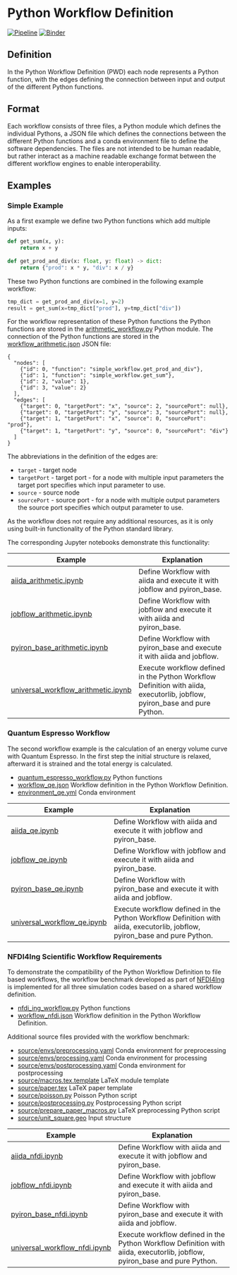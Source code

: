 # Python Workflow Definition
[![Pipeline](https://github.com/pyiron-dev/python-workflow-definition/actions/workflows/pipeline.yml/badge.svg)](https://github.com/pyiron-dev/python-workflow-definition/actions/workflows/pipeline.yml)
[![Binder](https://mybinder.org/badge_logo.svg)](https://mybinder.org/v2/gh/pyiron-dev/python-workflow-definition/HEAD)

## Definition
In the Python Workflow Definition (PWD) each node represents a Python function, with the edges defining the connection 
between input and output of the different Python functions. 

## Format
Each workflow consists of three files, a Python module which defines the individual Pythons, a JSON file which defines
the connections between the different Python functions and a conda environment file to define the software dependencies.
The files are not intended to be human readable, but rather interact as a machine readable exchange format between the 
different workflow engines to enable interoperability. 

## Examples
### Simple Example 
As a first example we define two Python functions which add multiple inputs: 
```python
def get_sum(x, y):
    return x + y
    
def get_prod_and_div(x: float, y: float) -> dict:
    return {"prod": x * y, "div": x / y}
```
These two Python functions are combined in the following example workflow:
```python
tmp_dict = get_prod_and_div(x=1, y=2)
result = get_sum(x=tmp_dict["prod"], y=tmp_dict["div"])
```
For the workflow representation of these Python functions the Python functions are stored in the [arithmetic_workflow.py](example_workflows/arithmetic/arithmetic_workflow.py)
Python module. The connection of the Python functions are stored in the [workflow_arithmetic.json](example_workflows/arithmetic/workflow_arithmetic.json) 
JSON file:
```
{
  "nodes": [
    {"id": 0, "function": "simple_workflow.get_prod_and_div"},
    {"id": 1, "function": "simple_workflow.get_sum"},
    {"id": 2, "value": 1},
    {"id": 3, "value": 2}
  ],
  "edges": [
    {"target": 0, "targetPort": "x", "source": 2, "sourcePort": null},
    {"target": 0, "targetPort": "y", "source": 3, "sourcePort": null},
    {"target": 1, "targetPort": "x", "source": 0, "sourcePort": "prod"},
    {"target": 1, "targetPort": "y", "source": 0, "sourcePort": "div"}
  ]
}
```
The abbreviations in the definition of the edges are:
* `target` - target node 
* `targetPort` - target port - for a node with multiple input parameters the target port specifies which input parameter to use.
* `source` - source node 
* `sourcePort` - source port - for a node with multiple output parameters the source port specifies which output parameter to use.

As the workflow does not require any additional resources, as it is only using built-in functionality of the Python standard 
library.

The corresponding Jupyter notebooks demonstrate this functionality:

| Example                                                                    | Explanation                                                                                                               | 
|----------------------------------------------------------------------------|---------------------------------------------------------------------------------------------------------------------------|
| [aiida_arithmetic.ipynb](example_workflows/arithmetic/aiida_arithmetic.ipynb)                           | Define Workflow with aiida and execute it with jobflow and pyiron_base.                                                   |
| [jobflow_arithmetic.ipynb](example_workflows/arithmetic/jobflow_arithmetic.ipynb)                       | Define Workflow with jobflow and execute it with aiida and pyiron_base.                                                   |
| [pyiron_base_arithmetic.ipynb](example_workflows/arithmetic/pyiron_base_arithmetic.ipynb)               | Define Workflow with pyiron_base and execute it with aiida and jobflow.                                                   |
| [universal_workflow_arithmetic.ipynb](example_workflows/arithmetic/universal_workflow_arithmetic.ipynb) | Execute workflow defined in the Python Workflow Definition with aiida, executorlib, jobflow, pyiron_base and pure Python. |

### Quantum Espresso Workflow
The second workflow example is the calculation of an energy volume curve with Quantum Espresso. In the first step the 
initial structure is relaxed, afterward it is strained and the total energy is calculated. 
* [quantum_espresso_workflow.py](example_workflows/quantum_espresso/quantum_espresso_workflow.py) Python functions 
* [workflow_qe.json](example_workflows/quantum_espresso/workflow_qe.json) Workflow definition in the Python Workflow Definition.
* [environment_qe.yml](example_workflows/quantum_espresso/environment_qe.yml) Conda environment

| Example                                                    | Explanation                                                                                                               | 
|------------------------------------------------------------|---------------------------------------------------------------------------------------------------------------------------|
| [aiida_qe.ipynb](example_workflows/quantum_espresso/aiida_qe.ipynb)                           | Define Workflow with aiida and execute it with jobflow and pyiron_base.                                                   |
| [jobflow_qe.ipynb](example_workflows/quantum_espresso/jobflow_qe.ipynb)                       | Define Workflow with jobflow and execute it with aiida and pyiron_base.                                                   |
| [pyiron_base_qe.ipynb](example_workflows/quantum_espresso/pyiron_base_qe.ipynb)               | Define Workflow with pyiron_base and execute it with aiida and jobflow.                                                   |
| [universal_workflow_qe.ipynb](example_workflows/quantum_espresso/universal_workflow_qe.ipynb) | Execute workflow defined in the Python Workflow Definition with aiida, executorlib, jobflow, pyiron_base and pure Python. |

### NFDI4Ing Scientific Workflow Requirements
To demonstrate the compatibility of the Python Workflow Definition to file based workflows, the workflow benchmark developed as part of [NFDI4Ing](https://github.com/BAMresearch/NFDI4IngScientificWorkflowRequirements)
is implemented for all three simulation codes based on a shared workflow definition. 
* [nfdi_ing_workflow.py](example_workflows/nfdi/nfdi_ing_workflow.py) Python functions 
* [workflow_nfdi.json](example_workflows/nfdi/workflow_nfdi.json) Workflow definition in the Python Workflow Definition.

Additional source files provided with the workflow benchmark:
* [source/envs/preprocessing.yaml](example_workflows/nfdi/source/envs/preprocessing.yaml) Conda environment for preprocessing
* [source/envs/processing.yaml](example_workflows/nfdi/source/envs/processing.yaml) Conda environment for processing
* [source/envs/postprocessing.yaml](example_workflows/nfdi/source/envs/postprocessing.yaml) Conda environment for postprocessing
* [source/macros.tex.template](example_workflows/nfdi/source/macros.tex.template) LaTeX module template 
* [source/paper.tex](example_workflows/nfdi/source/paper.tex) LaTeX paper template 
* [source/poisson.py](example_workflows/nfdi/source/poisson.py) Poisson Python script 
* [source/postprocessing.py](example_workflows/nfdi/source/postprocessing.py) Postprocessing Python script
* [source/prepare_paper_macros.py](example_workflows/nfdi/source/prepare_paper_macros.py) LaTeX preprocessing Python script
* [source/unit_square.geo](example_workflows/nfdi/source/unit_square.geo) Input structure 

| Example                                                        | Explanation                                                                                                               | 
|----------------------------------------------------------------|---------------------------------------------------------------------------------------------------------------------------|
| [aiida_nfdi.ipynb](example_workflows/nfdi/aiida_nfdi.ipynb)                           | Define Workflow with aiida and execute it with jobflow and pyiron_base.                                                   |
| [jobflow_nfdi.ipynb](example_workflows/nfdi/jobflow_nfdi.ipynb)                       | Define Workflow with jobflow and execute it with aiida and pyiron_base.                                                   |
| [pyiron_base_nfdi.ipynb](example_workflows/nfdi/pyiron_base_nfdi.ipynb)               | Define Workflow with pyiron_base and execute it with aiida and jobflow.                                                   |
| [universal_workflow_nfdi.ipynb](example_workflows/nfdi/universal_workflow_nfdi.ipynb) | Execute workflow defined in the Python Workflow Definition with aiida, executorlib, jobflow, pyiron_base and pure Python. |